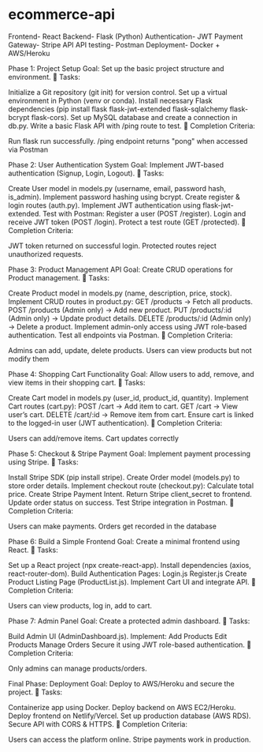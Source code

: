# ecommerce-api

Frontend- React
Backend- Flask (Python)
Authentication- JWT
Payment Gateway- Stripe API
API testing- Postman
Deployment- Docker + AWS/Heroku

Phase 1: Project Setup
Goal: Set up the basic project structure and environment.
🔹 Tasks:

Initialize a Git repository (git init) for version control.
Set up a virtual environment in Python (venv or conda).
Install necessary Flask dependencies (pip install flask flask-jwt-extended flask-sqlalchemy flask-bcrypt flask-cors).
Set up MySQL database and create a connection in db.py.
Write a basic Flask API with /ping route to test.
🔹 Completion Criteria:

Run flask run successfully.
/ping endpoint returns "pong" when accessed via Postman


Phase 2: User Authentication System
Goal: Implement JWT-based authentication (Signup, Login, Logout).
🔹 Tasks:

Create User model in models.py (username, email, password hash, is_admin).
Implement password hashing using bcrypt.
Create register & login routes (auth.py).
Implement JWT authentication using flask-jwt-extended.
Test with Postman:
Register a user (POST /register).
Login and receive JWT token (POST /login).
Protect a test route (GET /protected).
🔹 Completion Criteria:

JWT token returned on successful login.
Protected routes reject unauthorized requests.

Phase 3: Product Management API
Goal: Create CRUD operations for Product management.
🔹 Tasks:

Create Product model in models.py (name, description, price, stock).
Implement CRUD routes in product.py:
GET /products → Fetch all products.
POST /products (Admin only) → Add new product.
PUT /products/:id (Admin only) → Update product details.
DELETE /products/:id (Admin only) → Delete a product.
Implement admin-only access using JWT role-based authentication.
Test all endpoints via Postman.
🔹 Completion Criteria:

Admins can add, update, delete products.
Users can view products but not modify them

Phase 4: Shopping Cart Functionality
Goal: Allow users to add, remove, and view items in their shopping cart.
🔹 Tasks:

Create Cart model in models.py (user_id, product_id, quantity).
Implement Cart routes (cart.py):
POST /cart → Add item to cart.
GET /cart → View user’s cart.
DELETE /cart/:id → Remove item from cart.
Ensure cart is linked to the logged-in user (JWT authentication).
🔹 Completion Criteria:

Users can add/remove items.
Cart updates correctly

Phase 5: Checkout & Stripe Payment
Goal: Implement payment processing using Stripe.
🔹 Tasks:

Install Stripe SDK (pip install stripe).
Create Order model (models.py) to store order details.
Implement checkout route (checkout.py):
Calculate total price.
Create Stripe Payment Intent.
Return Stripe client_secret to frontend.
Update order status on success.
Test Stripe integration in Postman.
🔹 Completion Criteria:

Users can make payments.
Orders get recorded in the database

Phase 6: Build a Simple Frontend
Goal: Create a minimal frontend using React.
🔹 Tasks:

Set up a React project (npx create-react-app).
Install dependencies (axios, react-router-dom).
Build Authentication Pages:
Login.js
Register.js
Create Product Listing Page (ProductList.js).
Implement Cart UI and integrate API.
🔹 Completion Criteria:

Users can view products, log in, add to cart.

Phase 7: Admin Panel
Goal: Create a protected admin dashboard.
🔹 Tasks:

Build Admin UI (AdminDashboard.js).
Implement:
Add Products
Edit Products
Manage Orders
Secure it using JWT role-based authentication.
🔹 Completion Criteria:

Only admins can manage products/orders.

Final Phase: Deployment
Goal: Deploy to AWS/Heroku and secure the project.
🔹 Tasks:

Containerize app using Docker.
Deploy backend on AWS EC2/Heroku.
Deploy frontend on Netlify/Vercel.
Set up production database (AWS RDS).
Secure API with CORS & HTTPS.
🔹 Completion Criteria:

Users can access the platform online.
Stripe payments work in production.